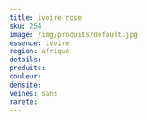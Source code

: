 ```yaml
---
title: ivoire rose
sku: 254
image: /img/produits/default.jpg
essence: ivoire
region: afrique
details: 
produits:
couleur: 
densite: 
veines: sans
rarete: 
---
```

